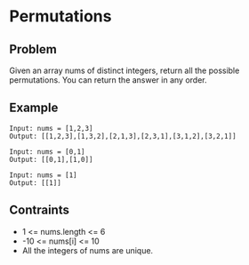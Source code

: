 # Permutations

## Problem

Given an array nums of distinct integers, return all the possible permutations. You can return the answer in any order.

## Example

```text
Input: nums = [1,2,3]
Output: [[1,2,3],[1,3,2],[2,1,3],[2,3,1],[3,1,2],[3,2,1]]
```

```text
Input: nums = [0,1]
Output: [[0,1],[1,0]]
```

```text
Input: nums = [1]
Output: [[1]]
```

## Contraints

- 1 <= nums.length <= 6
- -10 <= nums[i] <= 10
- All the integers of nums are unique.